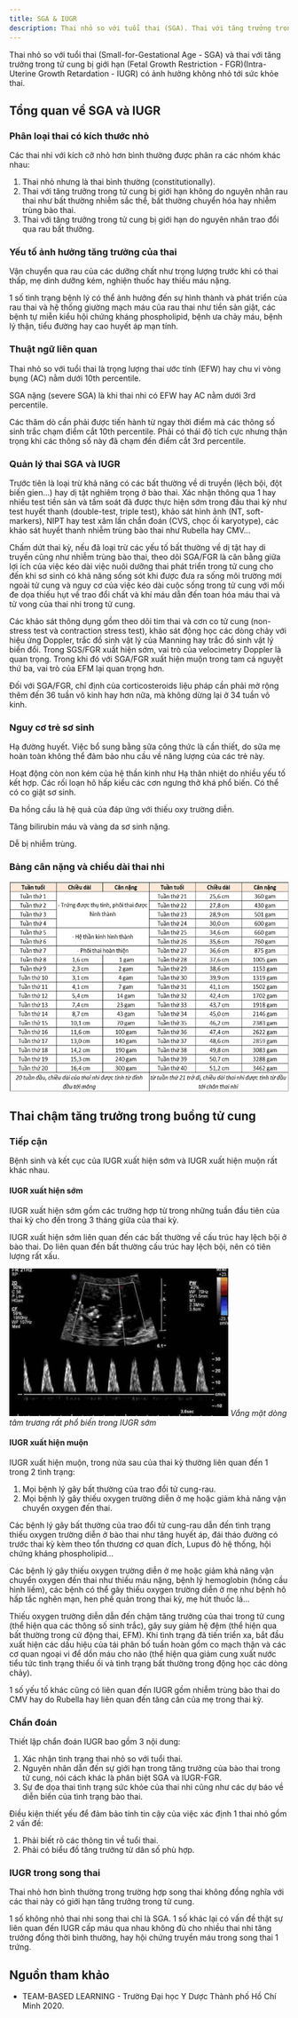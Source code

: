 ```yaml
---
title: SGA & IUGR
description: Thai nhỏ so với tuổi thai (SGA). Thai với tăng trưởng trong tử cung bị giới hạn (FGR)(IUGR).
---
```


Thai nhỏ so với tuổi thai (Small-for-Gestational Age - SGA) và thai với tăng trưởng trong tử cung bị giới hạn (Fetal Growth Restriction - FGR)(Intra-Uterine Growth Retardation - IUGR) có ảnh hưởng không nhỏ tới sức khỏe thai.

## Tổng quan về SGA và IUGR

### Phân loại thai có kích thước nhỏ

Các thai nhi với kích cỡ nhỏ hơn bình thường được phân ra các nhóm khác nhau:

1. Thai nhỏ nhưng là thai bình thường (constitutionally).
2. Thai với tăng trưởng trong tử cung bị giới hạn không do nguyên nhân rau thai như bất thường nhiễm sắc thể, bất thường chuyển hóa hay nhiễm trùng bào thai.
3. Thai với tăng trưởng trong tử cung bị giới hạn do nguyên nhân trao đổi qua rau bất thường.

### Yếu tố ảnh hưởng tăng trưởng của thai

Vận chuyển qua rau của các dưỡng chất như trọng lượng trước khi có thai thấp, mẹ dinh dưỡng kém, nghiện thuốc hay thiếu máu nặng.

1 số tình trạng bệnh lý có thể ảnh hưởng đến sự hình thành và phát triển của rau thai và hệ thống giường mạch máu của rau thai như tiền sản giật, các bệnh tự miễn kiểu hội chứng kháng phospholipid, bệnh ưa chảy máu, bệnh lý thận, tiểu đường hay cao huyết áp mạn tính.

### Thuật ngữ liên quan

Thai nhỏ so với tuổi thai là trọng lượng thai ước tính (EFW) hay chu vi vòng bụng (AC) nằm dưới 10th percentile.

SGA nặng (severe SGA) là khi thai nhi có EFW hay AC nằm dưới 3rd percentile.

Các thăm dò cần phải được tiến hành từ ngay thời điểm mà các thông số sinh trắc chạm điểm cắt 10th percentile. Phải có thái độ tích cực nhưng thận trọng khi các thông số này đã chạm đến điểm cắt 3rd percentile.

### Quản lý thai SGA và IUGR

Trước tiên là loại trừ khả năng có các bất thường về di truyền (lệch bội, đột biến gien...) hay
dị tật nghiêm trọng ở bào thai. Xác nhận thông qua 1 hay nhiều test tiền sản và tầm soát đã được thực hiện sớm trong đầu thai kỳ như test huyết thanh (double-test, triple test), khảo sát hình ảnh (NT, soft-markers), NIPT hay test xâm lấn chẩn đoán (CVS, chọc ối karyotype), các khảo sát huyết thanh nhiễm trùng bào thai như Rubella hay CMV...

Chấm dứt thai kỳ, nếu đã loại trừ các yếu tố bất thường về dị tật hay di truyền cũng như nhiễm trùng bào thai, theo dõi SGA/FGR là cân bằng giữa lợi ích của việc kéo dài việc nuôi dưỡng thai phát triển trong tử cung cho đến khi sơ sinh có khả năng sống sót khi được đưa ra sống môi trường mới ngoài tử cung và nguy cơ của việc kéo dài cuộc sống trong tử cung với mối đe dọa thiếu hụt về trao đổi chất và khí máu dẫn đến toan hóa máu thai và tử vong của thai nhi trong tử cung.

Các khảo sát thông dụng gồm theo dõi tim thai và cơn co tử cung (non-stress test và contraction stress
test), khảo sát động học các dòng chảy với hiệu ứng Doppler, trắc đồ sinh vật lý của Manning hay trắc đồ sinh vật lý biến đổi. Trong SGS/FGR xuất hiện sớm, vai trò của velocimetry Doppler là quan trọng.
Trong khi đó với SGA/FGR xuất hiện muộn trong tam cá nguyệt thứ ba, vai trò của EFM lại quan trọng hơn.

Đối với SGA/FGR, chỉ định của corticosteroids liệu pháp cần phải mở rộng thêm đến 36 tuần vô kinh hay hơn nữa, mà không dừng lại ở 34 tuần vô kinh.

### Nguy cơ trẻ sơ sinh

Hạ đường huyết. Việc bổ sung bằng sữa công thức là cần thiết, do sữa mẹ hoàn toàn không thể đảm bảo nhu cầu về năng lượng của các trẻ này.

Hoạt động còn non kém của hệ thần kinh như Hạ thân nhiệt do nhiều yếu tố kết hợp. Các rối loạn hô hấp kiểu các cơn ngưng thở khá phổ biến. Có thể có co giật sơ sinh.

Đa hồng cầu là hệ quả của đáp ứng với thiếu oxy trường diễn.

Tăng bilirubin máu và vàng da sơ sinh nặng.

Dễ bị nhiễm trùng.

### Bảng cân nặng và chiều dài thai nhi

![Bảng cân nặng và chiều dài thai nhi theo WHO](../../../assets/san-khoa/sga-iugr/can-nang-chieu-dai-thai-nhi-theo-who.webp)

## Thai chậm tăng trưởng trong buồng tử cung

### Tiếp cận

Bệnh sinh và kết cục của IUGR xuất hiện sớm và IUGR xuất hiện muộn rất khác nhau.

#### IUGR xuất hiện sớm

IUGR xuất hiện sớm gồm các trường hợp từ trong những tuần đầu tiên của thai kỳ cho đến trong 3 tháng giữa của thai kỳ.

IUGR xuất hiện sớm liên quan đến các bất thường về cấu trúc hay lệch bội ở bào thai. Do liên quan đến bất thường cấu trúc hay lệch bội, nên có tiên lượng rất xấu.

![Doppler IUGR sớm](../../../assets/san-khoa/sga-iugr/doppler-iugr-som.png)
_Vắng mặt dòng tâm trương rất phổ biến trong IUGR sớm_

#### IUGR xuất hiện muộn

IUGR xuất hiện muộn, trong nửa sau của thai kỳ thường liên quan đến 1 trong 2 tình trạng:

1. Mọi bệnh lý gây bất thường của trao đổi tử cung-rau.
2. Mọi bệnh lý gây thiếu oxygen trường diễn ở mẹ hoặc giảm khả năng vận chuyển oxygen đến thai.

Các bệnh lý gây bất thường của trao đổi tử cung-rau dẫn đến tình trạng thiếu oxygen trường diễn ở bào thai như tăng huyết áp, đái tháo đường có trước thai kỳ kèm theo tổn thương cơ quan đích, Lupus đỏ hệ thống, hội chứng kháng phospholipid...

Các bệnh lý gây thiếu oxygen trường diễn ở mẹ hoặc giảm khả năng vận chuyển oxygen đến thai như thiếu máu nặng, bệnh lý hemoglobin (hồng cầu hình liềm), các bệnh có thể gây thiếu oxygen trường diễn ở mẹ như bệnh hô hấp tắc nghẽn mạn, hen phế quản trong thai kỳ, mẹ hút thuốc lá...

Thiếu oxygen trường diễn dẫn đến chậm tăng trưởng của thai trong tử cung (thể hiện qua các thông số sinh trắc), gây suy giảm hệ đệm (thể hiện qua bất thường trong cử động thai, EFM). Khi tình trạng đã tiến triển xa, bắt đầu xuất hiện các dấu hiệu của tái phân bố tuần hoàn gồm co mạch thận và các cơ quan ngoại vi để dồn máu cho não (thể hiện qua giảm cung xuất nước tiểu tức tình trạng thiểu ối và tình trạng bất thường trong động học các dòng chảy).

1 số yếu tố khác cũng có liên quan đến IUGR gồm nhiễm trùng bào thai do CMV hay do Rubella hay liên quan đến tăng cân của mẹ trong thai kỳ.

### Chẩn đoán

Thiết lập chẩn đoán IUGR bao gồm 3 nội dung:

1. Xác nhận tình trạng thai nhỏ so với tuổi thai.
2. Nguyên nhân dẫn đến sự giới hạn trong tăng trưởng của bào thai trong tử cung, nói cách khác là phân biệt SGA và IUGR-FGR.
3. Sự đe dọa thai tình trạng sức khỏe của thai nhi cũng như các dự báo về diễn biến của tình trạng bào thai.

Điều kiện thiết yếu để đảm bảo tính tin cậy của việc xác định 1 thai nhỏ gồm 2 vấn đề:

1. Phải biết rõ các thông tin về tuổi thai.
2. Phải có biểu đồ tăng trưởng từ dân số phù hợp.

### IUGR trong song thai

Thai nhỏ hơn bình thường trong trường hợp song thai không đồng nghĩa với các thai này có giới hạn tăng trưởng trong tử cung.

1 số không nhỏ thai nhi song thai chỉ là SGA. 1 số khác lại có vấn đề thật sự liên quan đến IUGR cấp máu qua nhau không đủ cho nhiều thai nhi tăng trưởng đồng thời bình thường, hay hội chứng truyền máu trong song thai 1 trứng.

## Nguồn tham khảo

- TEAM-BASED LEARNING - Trường Đại học Y Dược Thành phố Hồ Chí Minh 2020.
